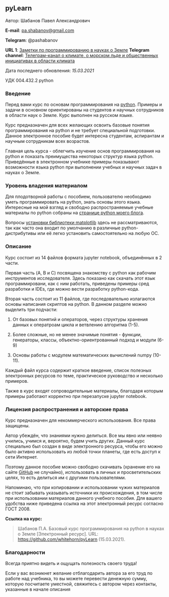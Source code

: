 ﻿## pyLearn

Автор: Шабанов Павел Александрович

**E-mail**: pa.shabanov@gmail.com

**Telegram**: @pashabanov

**URL 1**: [Заметки по программированию в науках о Земле](http://geofortran.blogspot.ru/)
**Telegram channel**: [Телеграм-канал о климате, о морском льде и общественных инициативах в области климата](https://t.me/progeoru)

Дата последнего обновления: _15.03.2021_

УДК 004.432.2 python

### Введение

Перед вами курс по основам программирования на [python](https://www.python.org/). Примеры и задачи в основном ориентированы на студентов и научных сотрудников в области наук о Земле. Курс выполнен на русском языке.

Курс предназначен для всех желающих освоить базовые понятия программирования на python и не требует специальной подготовки. Данное электронное пособие будет интересна студентам, аспирантам и научным сотрудникам всех возрастов. 

Главная цель курса - облегчить изучение основ программирования на python и показать преимущества некоторых структур языка python. Приведённые в электронном учебнике примеры показывают возможности языка python при выполнении учебных и научных задач в науках о Земле.

### Уровень владения материалом

Для плодотворной работы с пособием, пользователю необходимо уметь программировать на python, знать основы этого языка. Интересные на мой взгляд и свободно распространяемые учебные материалы по python собраны на [странице python моего блога](http://geofortran.blogspot.ru/p/blog-page.html).

Вопросы [установки библиотеки matplotlib](http://matplotlib.org/downloads.html) здесь не рассматриваются, так как часто она входит по умолчанию в различные python-дистрибутивы или её легко установить самостоятельно на любую ОС. 

### Описание 

Курс состоит из 14 файлов формата jupyter notebook, объединённых в 2 части. 

Первая часть (A, B и C) посвящена знакомству с python как рабочим инструментов исследователя. Здесь показано как скачать этот язык программировани, как с ним работать, приведены примеры сред разработки и IDEs, где можно вести разработку python-кода.

Вторая часть состоит из 11 файлов, где последовательно излагаются основы написания скриптов на python. В данном разделе можно выделить три подчасти:

1. От базовых понятий и операторов, через структуры хранения данных к оператроам цикла и ветвлению алгоритма (1-5).

2. Более сложные, но не менее значимые понятия - функции, генераторы, классы, объектно-ориентрованный подход и модули (6-9)

3. Основы работы с модулем математических вычислений numpy (10-11).

Каждый файл курса содержит краткое введение, список полезных электронных ресурсов по теме, практическое руководство и несколько примеров.

Также в курс входят сопроводительные материалы, благодаря которым примеры работают корректно при перезапуске jupyter notebook.

### Лицензия распространения и авторские права

Курс предназначен для некоммерческого использования. Все права защищены.

Автор убеждён, что знаниями нужно делиться. Все мы явно или неявно учились, учимся и, вероятно, будем учить других. Данный курс специально был создан в виде электронного ресурса, чтобы его можно было активно использовать из любой точки планеты, где есть доступ к сети Интернет. 

Поэтому данное пособие можно свободно скачивать (хранение его на сайте [GitHub](https://github.com/) не случайно), использовать в личных и просветительских целях, то есть делиться им с другими пользователями. 

Напоминаю, что при копировании и использовании чужих материалов не стоит забывать указывать источники их происхождения, в том числе при использовании материалов данного учебного пособия. Для вашего удобства ниже приведена ссылка на этот электронный ресурс согласно ГОСТ 2008.

**Ссылка на курс:**

> Шабанов П.А. Базовый курс программирования на python в науках о Земле [Электронный ресурс]. URL: https://github.com/whitehorn/pyLearn (15.03.2021).

### Благодарности

Всегда приятно видеть и ощущать полезность своего труда!

Если у вас возникнет желание отблагодарить автора за его труд по работе над учебника, то вы можете перевести денежную сумму, которую посчитаете уместной, свяжитесь с автором через контакты, указанные в начале описания
